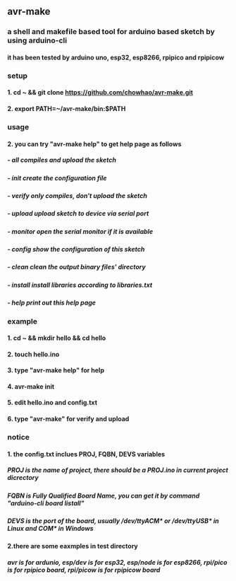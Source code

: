## avr-make
### a shell and makefile based tool for arduino based sketch by using arduino-cli
#### it has been tested by arduino uno, esp32, esp8266, rpipico and rpipicow
### setup
#### 1. cd ~ && git clone https://github.com/chowhao/avr-make.git
#### 2. export PATH=~/avr-make/bin:$PATH

### usage
#### 2. you can try "avr-make help" to get help page as follows
##### - all     compiles and upload the sketch
##### - init    create the configuration file
##### - verify  only compiles, don't upload the sketch
##### - upload  upload sketch to device via serial port
##### - monitor open the serial monitor if it is available
##### - config  show the configuration of this sketch
##### - clean   clean the output binary files' directory
##### - install install libraries according to libraries.txt
##### - help    print out this help page

### example
#### 1. cd ~ && mkdir hello && cd hello
#### 2. touch hello.ino 
#### 3. type "avr-make help" for help
#### 4. avr-make init
#### 5. edit hello.ino and config.txt 
#### 6. type "avr-make" for verify and upload

### notice
#### 1. the config.txt inclues PROJ, FQBN, DEVS variables
##### PROJ is the name of project, there should be a PROJ.ino in current project dicrectory
##### FQBN is Fully Qualified Board Name, you can get it by command "arduino-cli board listall"
##### DEVS is the port of the board, usually /dev/ttyACM* or /dev/ttyUSB* in Linux and COM* in Windows
#### 2.there are some eaxmples in test directory
##### avr is for ardunio, esp/dev is for esp32, esp/node is for esp8266, rpi/pico is for rpipico board, rpi/picow is for rpipicow board
